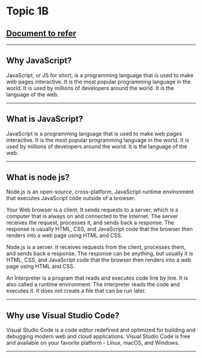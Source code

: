 # Topic 1B
## [Document to refer](../School%20Notes/Topic%201b%20Introduction%20To%20JavaScriptv1.pdf)

-----   
## Why JavaScript?
JavaScript, or JS for short, is a programming language that is used to make web pages interactive. It is the most popular programming language in the world. It is used by millions of developers around the world. It is the language of the web.

--------------------------------

## What is JavaScript?

JavaScript is a programming language that is used to make web pages interactive. It is the most popular programming language in the world. It is used by millions of developers around the world. It is the language of the web.

--------------------------------
## What is node js?
Node.js is an open-source, cross-platform, JavaScript runtime environment that executes JavaScript code outside of a browser.

Your Web browser is a client. It sends requests to a server, which is a computer that is always on and connected to the Internet. The server receives the request, processes it, and sends back a response. The response is usually HTML, CSS, and JavaScript code that the browser then renders into a web page using HTML and CSS.

Node.js is a server. It receives requests from the client, processes them, and sends back a response. The response can be anything, but usually it is HTML, CSS, and JavaScript code that the browser then renders into a web page using HTML and CSS.

An Interpreter is a program that reads and executes code line by line. It is also called a runtime environment. The interpreter reads the code and executes it. It does not create a file that can be run later.

--------------------------------

## Why use Visual Studio Code?

Visual Studio Code is a code editor redefined and optimized for building and debugging modern web and cloud applications. Visual Studio Code is free and available on your favorite platform - Linux, macOS, and Windows.

--------------------------------
